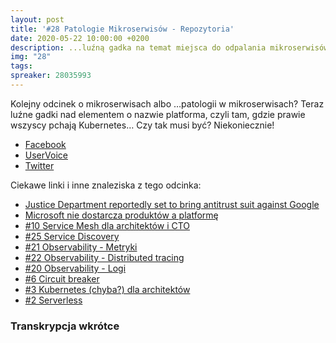 ```yaml
---
layout: post
title: '#28 Patologie Mikroserwisów - Repozytoria'
date: 2020-05-22 10:00:00 +0200
description: ...luźną gadka na temat miejsca do odpalania mikroserwisów... Czy naprawdę musi to być Kubernetes⁉️
img: "28"
tags:
spreaker: 28035993
---
```

Kolejny odcinek o mikroserwisach albo …patologii w mikroserwisach? Teraz luźne gadki nad elementem o nazwie platforma, czyli tam, gdzie prawie wszyscy pchają Kubernetes… Czy tak musi być? Niekoniecznie!

- [Facebook](https://www.facebook.com/patoarchitekci/)
- [UserVoice](https://github.com/patoarchitekci/uservoice/issues)
- [Twitter](https://twitter.com/patoarchitekci)

Ciekawe linki i inne znaleziska z tego odcinka:

- [Justice Department reportedly set to bring antitrust suit against Google](https://www.cnet.com/news/justice-department-reportedly-set-to-bring-antitrust-suit-against-google/)
- [Microsoft nie dostarcza produktów a platformę](http://w-files.pl/microsoft-nie-dostarcza-produktow-a-platforme/)
- [#10 Service Mesh dla architektów i CTO](https://patoarchitekci.io/10/)
- [#25 Service Discovery](https://patoarchitekci.io/25/)
- [#21 Observability - Metryki](https://patoarchitekci.io/21/)
- [#22 Observability - Distributed tracing](https://patoarchitekci.io/22/)
- [#20 Observability - Logi](https://patoarchitekci.io/20/)
- [#6 Circuit breaker](https://patoarchitekci.io/6/)
- [#3 Kubernetes (chyba?) dla architektów](https://patoarchitekci.io/3/)
- [#2 Serverless](https://patoarchitekci.io/2/)

### Transkrypcja wkrótce